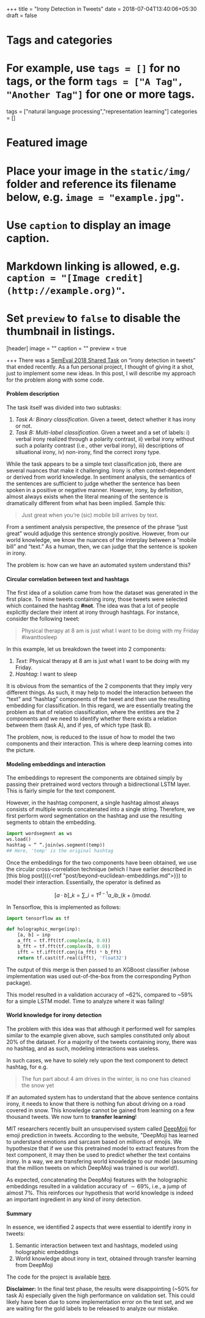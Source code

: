 +++
title = "Irony Detection in Tweets"
date = 2018-07-04T13:40:06+05:30
draft = false

# Tags and categories
# For example, use `tags = []` for no tags, or the form `tags = ["A Tag", "Another Tag"]` for one or more tags.
tags = ["natural language processing","representation learning"]
categories = []

# Featured image
# Place your image in the `static/img/` folder and reference its filename below, e.g. `image = "example.jpg"`.
# Use `caption` to display an image caption.
#   Markdown linking is allowed, e.g. `caption = "[Image credit](http://example.org)"`.
# Set `preview` to `false` to disable the thumbnail in listings.
[header]
image = ""
caption = ""
preview = true

+++
There was a [SemEval 2018 Shared Task](https://github.com/Cyvhee/SemEval2018-Task3) on “irony detection in tweets” that ended recently. As a fun personal project, I thought of giving it a shot, just to implement some new ideas. In this post, I will describe my approach for the problem along with some code.

#### Problem description

The task itself was divided into two subtasks:

1.  *Task A: Binary classification*. Given a tweet, detect whether it has irony or not.
2.  *Task B: Multi-label classification*. Given a tweet and a set of labels: i) verbal irony realized through a polarity contrast, ii) verbal irony without such a polarity contrast (i.e., other verbal irony), iii) descriptions of situational irony, iv) non-irony, find the correct irony type.

While the task appears to be a simple text classification job, there are several nuances that make it challenging. Irony is often context-dependent or derived from world knowledge. In sentiment analysis, the semantics of the sentences are sufficient to judge whether the sentence has been spoken in a positive or negative manner. However, irony, by definition, almost always exists when the literal meaning of the sentence is dramatically different from what has been implied. Sample this:

> Just great when you’re (sic) mobile bill arrives by text.

From a sentiment analysis perspective, the presence of the phrase “just great” would adjudge this sentence strongly positive. However, from our world knowledge, we know the nuances of the interplay between a “mobile bill” and “text.” As a human, then, we can judge that the sentence is spoken in irony.

The problem is: how can we have an automated system understand this?

#### Circular correlation between text and hashtags

The first idea of a solution came from how the dataset was generated in the first place. To mine tweets containing irony, those tweets were selected which contained the hashtag **#not**. The idea was that a lot of people explicitly declare their intent at irony through hashtags. For instance, consider the following tweet:

> Physical therapy at 8 am is just what I want to be doing with my Friday #iwanttosleep

In this example, let us breakdown the tweet into 2 components:

1.  *Text*: Physical therapy at 8 am is just what I want to be doing with my Friday.
2.  *Hashtag*: I want to sleep

It is obvious from the semantics of the 2 components that they imply very different things. As such, it may help to model the interaction between the “text” and “hashtag” components of the tweet and then use the resulting embedding for classification. In this regard, we are essentially treating the problem as that of relation classification, where the entities are the 2 components and we need to identify whether there exists a relation between them (task A), and if yes, of which type (task B).

The problem, now, is reduced to the issue of how to model the two components and their interaction. This is where deep learning comes into the picture.

#### Modeling embeddings and interaction

The embeddings to represent the components are obtained simply by passing their pretrained word vectors through a bidirectional LSTM layer. This is fairly simple for the text component.

However, in the hashtag component, a single hashtag almost always consists of multiple words concatenated into a single string. Therefore, we first perform word segmentation on the hashtag and use the resulting segments to obtain the embedding.

```python
import wordsegment as ws
ws.load()
hashtag = “ “.join(ws.segment(temp))
## Here, 'temp' is the original hashtag
```

Once the embeddings for the two components have been obtained, we use the circular cross-correlation technique (which I have earlier described in [this blog post]({{<ref "post/beyond-euclidean-embeddings.md">}}) to model their interaction.  Essentially, the operator is defined as

$$ [a\cdot b]\_k = \sum\_{i=1}^{d-1}a\_i b\_{(k+i)\text{mod}d}. $$

In Tensorflow, this is implemented as follows:

```python
import tensorflow as tf

def holographic_merge(inp):
    [a, b] = inp
    a_fft = tf.fft(tf.complex(a, 0.0))
    b_fft = tf.fft(tf.complex(b, 0.0))
    ifft = tf.ifft(tf.conj(a_fft) * b_fft)
    return tf.cast(tf.real(ifft), 'float32')
```

The output of this merge is then passed to an XGBoost classifier (whose implementation was used out-of-the-box from the corresponding Python package).

This model resulted in a validation accuracy of ~62%, compared to ~59% for a simple LSTM model. Time to analyze where it was failing!

#### World knowledge for irony detection

The problem with this idea was that although it performed well for samples similar to the example given above, such samples constituted only about 20% of the dataset. For a majority of the tweets containing irony, there was no hashtag, and as such, modeling interactions was useless.

In such cases, we have to solely rely upon the text component to detect hashtag, for e.g.

> The fun part about 4 am drives in the winter, is no one has cleaned the snow yet

If an automated system has to understand that the above sentence contains irony, it needs to know that there is nothing fun about driving on a road covered in snow. This knowledge cannot be gained from learning on a few thousand tweets. We now turn to **transfer learning**!

MIT researchers recently built an unsupervised system called [DeepMoji](https://deepmoji.mit.edu/) for emoji prediction in tweets. According to the website, "DeepMoji has learned to understand emotions and sarcasm based on millions of emojis. We hypothesize that if we use this pretrained model to extract features from the text component, it may then be used to predict whether the text contains irony. In a way, we are transfering world knowledge to our model (assuming that the million tweets on which DeepMoji was trained is our world!).

As expected, concatenating the DeepMoji features with the holographic embeddings resulted in a validation accuracy of $\sim69\%$, i.e., a jump of almost 7%. This reinforces our hypothesis that world knowledge is indeed an important ingredient in any kind of irony detection.

#### Summary

In essence, we identified 2 aspects that were essential to identify irony in
tweets:

1.  Semantic interaction between text and hashtags, modeled using holographic embeddings
2.  World knowledge about irony in text, obtained through transfer learning from DeepMoji

The code for the project is available [here](https://github.com/desh2608/tweet-irony-detection).

**Disclaimer:** In the final test phase, the results were disappointing (~50% for task A) especially given the high performance on validation set. This could likely have been due to some implementation error on the test set, and we are waiting for the gold labels to be released to analyze our mistake.